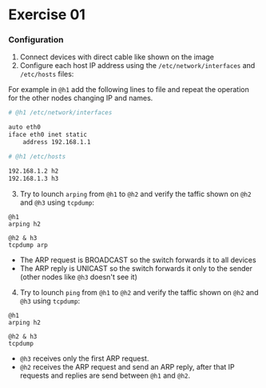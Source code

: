 # Exercise 01

### Configuration

1. Connect devices with direct cable like shown on the image
2. Configure each host IP address using the `/etc/network/interfaces` and `/etc/hosts` files:

For example in `@h1` add the following lines to file and repeat the operation for the other nodes changing IP and names.

```bash
# @h1 /etc/network/interfaces

auto eth0
iface eth0 inet static
    address 192.168.1.1

# @h1 /etc/hosts

192.168.1.2 h2
192.168.1.3 h3
```

3. Try to lounch `arping` from `@h1` to `@h2` and verify the taffic shown on `@h2` and `@h3` using `tcpdump`:

```
@h1
arping h2
```
```
@h2 & h3
tcpdump arp
```
* The ARP request is BROADCAST so the switch forwards it to all devices
* The ARP reply is UNICAST so the switch forwards it only to the sender (other nodes like `@h3` doesn't see it)

4. Try to lounch `ping` from `@h1` to `@h2` and verify the taffic shown on `@h2` and `@h3` using `tcpdump`:

```
@h1
arping h2
```
```
@h2 & h3
tcpdump
```

* `@h3` receives only the first ARP request.
* `@h2` receives the ARP request and send an ARP reply, after that IP requests and replies are send between `@h1` and `@h2`.